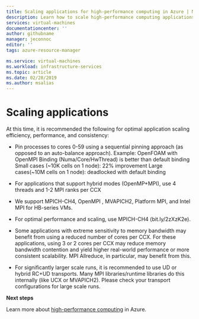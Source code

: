 ```yaml
---
title: Scaling applications for high-performance computing in Azure | Microsoft Docs
description: Learn how to scale high-performance computing applications for use on Azure VMs. 
services: virtual-machines
documentationcenter: ''
author: githubname
manager: jeconnoc
editor: ''
tags: azure-resource-manager

ms.service: virtual-machines
ms.workload: infrastructure-services
ms.topic: article
ms.date: 02/28/2019
ms.author: msalias
---
```


# Scaling applications

At this time, it is recommended the following for optimal application scaling efficiency, performance, and consistency:

- Pin processes to cores 0-59 using a sequential pinning approach (as opposed to an auto-balance approach). 
	Example: OpenFOAM with OpenMPI
	Binding (Numa/Core/HwThread) is better than default binding
	Small cases (~10K cells on 1 node): 22% improvement
	Large cases(~10M cells on 1 node): deadlocked with default binding

- For applications that support hybrid modes (OpenMP+MPI), use 4 threads and 1-2 MPI ranks per CCX
- We support MPICH-CH4, OpenMPI , MVAPICH2, Platform MPI, and Intel MPI for HB-series VMs.
- For optimal performance and scaling, use MPICH-CH4 (bit.ly/2zXzK2e).
- Some applications with extreme sensitivity to memory bandwidth may benefit from using a reduced number of cores per CCX. For these applications, using 3 or 2 cores per CCX may reduce memory bandwidth contention and yield higher real-world performance or more consistent scalability. MPI Allreduce, in particular, may benefit from this.
- For significantly larger scale runs, it is recommended to use UD or hybrid RC+UD transports. Many MPI libraries/runtime libraries do this internally (like UCX or MVAPICH2). Please check your transport configurations for large scale runs.

**Next steps**

Learn more about [high-performance computing](https://docs.microsoft.com/azure/architecture/topics/high-performance-computing/) in Azure.
